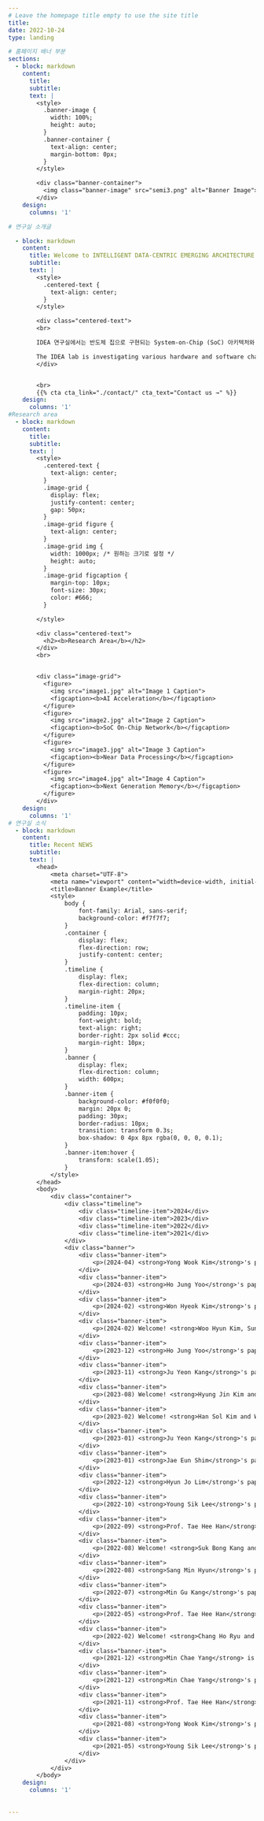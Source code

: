 ```yaml
---
# Leave the homepage title empty to use the site title
title:
date: 2022-10-24
type: landing

# 홈페이지 배너 부분
sections:
  - block: markdown
    content:
      title: 
      subtitle: 
      text: |
        <style>
          .banner-image {
            width: 100%;
            height: auto;
          }
          .banner-container {
            text-align: center;
            margin-bottom: 0px;
          }
        </style>

        <div class="banner-container">
          <img class="banner-image" src="semi3.png" alt="Banner Image">
        </div>
    design:
      columns: '1'

# 연구실 소개글

  - block: markdown
    content:
      title: Welcome to INTELLIGENT DATA-CENTRIC EMERGING ARCHITECTURE LAB(IDEA.L) at SKKU.
      subtitle: 
      text: |
        <style>
          .centered-text {
            text-align: center;
          }
        </style>

        <div class="centered-text">
        <br>

        IDEA 연구실에서는 반도체 칩으로 구현되는 System-on-Chip (SoC) 아키텍처와 설계 기술에 관련된 하드웨어와 <br>소프트웨어에서의 다양한 문제들을 연구하고 있습니다. 최근 우리는 빅 데이터와 인공지능 어플리케이션에서 기인하는 <br>메모리 및 스토리지 데이터 병목현상을 해결하기 위한 지능형 데이터 중심 컴퓨팅 아키텍처, optical link를 포함하는 <br>차세대 온칩 인터커넥트 등의 분야에서 시스템 레벨 연구에 초점을 맞추고 있습니다.<br><br>

        The IDEA lab is investigating various hardware and software challenges related to System-on-Chip (SoC) <br>architecture and design technology implemented as semiconductor chips. We have recently focused on <br>system-level research in intelligent data-driven computing architectures to address memory and storage <br>data bottlenecks caused by big data and artificial intelligence applications, as well as next-generation <br>on-chip interconnects including optical links.
        </div>


        <br>
        {{% cta cta_link="./contact/" cta_text="Contact us →" %}}
    design:
      columns: '1'
#Research area 
  - block: markdown
    content:
      title: 
      subtitle: 
      text: |
        <style>
          .centered-text {
            text-align: center;
          }
          .image-grid {
            display: flex;
            justify-content: center;
            gap: 50px;
          }
          .image-grid figure {
            text-align: center;
          }
          .image-grid img {
            width: 1000px; /* 원하는 크기로 설정 */
            height: auto;
          }
          .image-grid figcaption {
            margin-top: 10px;
            font-size: 30px;
            color: #666;
          }

        </style>

        <div class="centered-text">
          <h2><b>Research Area</b></h2>
        </div>
        <br>


        <div class="image-grid">
          <figure>
            <img src="image1.jpg" alt="Image 1 Caption">
            <figcaption><b>AI Acceleration</b></figcaption>
          </figure>
          <figure>
            <img src="image2.jpg" alt="Image 2 Caption">
            <figcaption><b>SoC On-Chip Network</b></figcaption>
          </figure>
          <figure>
            <img src="image3.jpg" alt="Image 3 Caption">
            <figcaption><b>Near Data Processing</b></figcaption>
          </figure>
          <figure>
            <img src="image4.jpg" alt="Image 4 Caption">
            <figcaption><b>Next Generation Memory</b></figcaption>
          </figure>
        </div>
    design:
      columns: '1'
# 연구실 소식
  - block: markdown
    content: 
      title: Recent NEWS
      subtitle: 
      text: |
        <head>
            <meta charset="UTF-8">
            <meta name="viewport" content="width=device-width, initial-scale=1.0">
            <title>Banner Example</title>
            <style>
                body {
                    font-family: Arial, sans-serif;
                    background-color: #f7f7f7;
                }
                .container {
                    display: flex;
                    flex-direction: row;
                    justify-content: center;
                }
                .timeline {
                    display: flex;
                    flex-direction: column;
                    margin-right: 20px;
                }
                .timeline-item {
                    padding: 10px;
                    font-weight: bold;
                    text-align: right;
                    border-right: 2px solid #ccc;
                    margin-right: 10px;
                }
                .banner {
                    display: flex;
                    flex-direction: column;
                    width: 600px;
                }
                .banner-item {
                    background-color: #f0f0f0;
                    margin: 20px 0;
                    padding: 30px;
                    border-radius: 10px;
                    transition: transform 0.3s;
                    box-shadow: 0 4px 8px rgba(0, 0, 0, 0.1);
                }
                .banner-item:hover {
                    transform: scale(1.05);
                }
            </style>
        </head>
        <body>
            <div class="container">
                <div class="timeline">
                    <div class="timeline-item">2024</div>
                    <div class="timeline-item">2023</div>
                    <div class="timeline-item">2022</div>
                    <div class="timeline-item">2021</div>
                </div>
                <div class="banner">
                    <div class="banner-item">
                        <p>(2024-04) <strong>Yong Wook Kim</strong>'s paper is accepted by the IEEE Access.</p>
                    </div>
                    <div class="banner-item">
                        <p>(2024-03) <strong>Ho Jung Yoo</strong>'s paper is selected as the featured article in IEEE Access.</p>
                    </div>
                    <div class="banner-item">
                        <p>(2024-02) <strong>Won Hyeok Kim</strong>'s paper is accepted by the ICAIIC.</p>
                    </div>
                    <div class="banner-item">
                        <p>(2024-02) Welcome! <strong>Woo Hyun Kim, Sung Ryong Yoo, and Min Jun Kim</strong> have joined our group as graduate students.</p>
                    </div>
                    <div class="banner-item">
                        <p>(2023-12) <strong>Ho Jung Yoo</strong>'s paper is accepted by the IEEE Access.</p>
                    </div>
                    <div class="banner-item">
                        <p>(2023-11) <strong>Ju Yeon Kang</strong>'s paper is accepted by the IEEE Access.</p>
                    </div>
                    <div class="banner-item">
                        <p>(2023-08) Welcome! <strong>Hyung Jin Kim and Ji Hun Choi</strong> have joined our group as graduate students.</p>
                    </div>
                    <div class="banner-item">
                        <p>(2023-02) Welcome! <strong>Han Sol Kim and Won Hyeok Kim</strong> have joined our group as graduate students.</p>
                    </div>
                    <div class="banner-item">
                        <p>(2023-01) <strong>Ju Yeon Kang</strong>'s paper is accepted by the IEEE Access.</p>
                    </div>
                    <div class="banner-item">
                        <p>(2023-01) <strong>Jae Eun Shim</strong>'s paper is accepted by the IEEE Access.</p>
                    </div>
                    <div class="banner-item">
                        <p>(2022-12) <strong>Hyun Jo Lim</strong>'s paper is accepted by the MDPI Electronics.</p>
                    </div>
                    <div class="banner-item">
                        <p>(2022-10) <strong>Young Sik Lee</strong>'s paper is accepted by the IEEE Transactions on Parallel and Distributed Systems (TPDS).</p>
                    </div>
                    <div class="banner-item">
                        <p>(2022-09) <strong>Prof. Tae Hee Han</strong> has been elevated to the senior member of the IEEE.</p>
                    </div>
                    <div class="banner-item">
                        <p>(2022-08) Welcome! <strong>Suk Bong Kang and Hui Ze Hong</strong> have joined our group as graduate students.</p>
                    </div>
                    <div class="banner-item">
                        <p>(2022-08) <strong>Sang Min Hyun</strong>'s paper is accepted by the MDPI Electronics.</p>
                    </div>
                    <div class="banner-item">
                        <p>(2022-07) <strong>Min Gu Kang</strong>'s paper is accepted by the IEEE Access.</p>
                    </div>
                    <div class="banner-item">
                        <p>(2022-05) <strong>Prof. Tae Hee Han</strong> is awarded the SKKU Teaching Award.</p>
                    </div>
                    <div class="banner-item">
                        <p>(2022-02) Welcome! <strong>Chang Ho Ryu and Ho Jung Yoo</strong> have joined our group as graduate students.</p>
                    </div>
                    <div class="banner-item">
                        <p>(2021-12) <strong>Min Chae Yang</strong> is accepted by the Samsung Electronics Memory business.</p>
                    </div>
                    <div class="banner-item">
                        <p>(2021-12) <strong>Min Chae Yang</strong>'s paper is accepted by the IEEE Access.</p>
                    </div>
                    <div class="banner-item">
                        <p>(2021-11) <strong>Prof. Tae Hee Han</strong> serves as the Program Manager in Computer System & Processing, National Research Foundation of Korea.</p>
                    </div>
                    <div class="banner-item">
                        <p>(2021-08) <strong>Yong Wook Kim</strong>'s paper is accepted by the IEEE Access.</p>
                    </div>
                    <div class="banner-item">
                        <p>(2021-05) <strong>Young Sik Lee</strong>'s paper is accepted by the IEEE Access.</p>
                    </div>
                </div>
            </div>
        </body>
    design:
      columns: '1'
      
  
---
```

